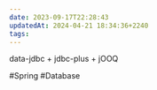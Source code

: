 ```yaml
---
date: 2023-09-17T22:28:43
updatedAt: 2024-04-21 18:34:36+2240
tags: 
---
```

data-jdbc + jdbc-plus + jOOQ

#Spring 
#Database 